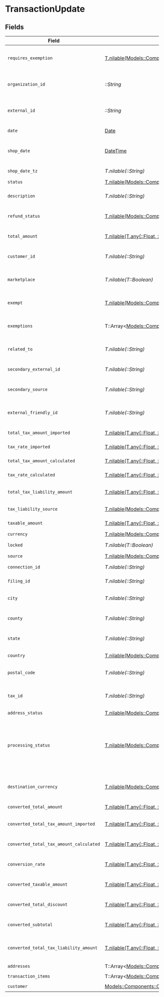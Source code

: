 # TransactionUpdate


## Fields

| Field                                                                                                            | Type                                                                                                             | Required                                                                                                         | Description                                                                                                      |
| ---------------------------------------------------------------------------------------------------------------- | ---------------------------------------------------------------------------------------------------------------- | ---------------------------------------------------------------------------------------------------------------- | ---------------------------------------------------------------------------------------------------------------- |
| `requires_exemption`                                                                                             | [T.nilable(Models::Components::ExemptionRequired)](../../models/shared/exemptionrequired.md)                     | :heavy_minus_sign:                                                                                               | Indicates if transaction requires tax exemption.                                                                 |
| `organization_id`                                                                                                | *::String*                                                                                                       | :heavy_check_mark:                                                                                               | Unique identifier of the organization.                                                                           |
| `external_id`                                                                                                    | *::String*                                                                                                       | :heavy_check_mark:                                                                                               | External identifier of the transaction.                                                                          |
| `date`                                                                                                           | [Date](https://ruby-doc.org/stdlib-2.6.1/libdoc/date/rdoc/Date.html)                                             | :heavy_check_mark:                                                                                               | Transaction date and time                                                                                        |
| `shop_date`                                                                                                      | [DateTime](https://ruby-doc.org/stdlib-2.6.1/libdoc/date/rdoc/DateTime.html)                                     | :heavy_minus_sign:                                                                                               | Transaction date in the shop's local timezone                                                                    |
| `shop_date_tz`                                                                                                   | *T.nilable(::String)*                                                                                            | :heavy_minus_sign:                                                                                               | Timezone of the shop                                                                                             |
| `status`                                                                                                         | [T.nilable(Models::Components::TransactionStatusEnum)](../../models/shared/transactionstatusenum.md)             | :heavy_minus_sign:                                                                                               | N/A                                                                                                              |
| `description`                                                                                                    | *T.nilable(::String)*                                                                                            | :heavy_minus_sign:                                                                                               | Description of the transaction.                                                                                  |
| `refund_status`                                                                                                  | [T.nilable(Models::Components::TransactionRefundStatus)](../../models/shared/transactionrefundstatus.md)         | :heavy_minus_sign:                                                                                               | Status of refund, if applicable                                                                                  |
| `total_amount`                                                                                                   | [T.nilable(T.any(::Float, ::String))](../../models/shared/transactionupdatetotalamount.md)                       | :heavy_minus_sign:                                                                                               | Total amount of the transaction.                                                                                 |
| `customer_id`                                                                                                    | *T.nilable(::String)*                                                                                            | :heavy_minus_sign:                                                                                               | Unique identifier of the customer.                                                                               |
| `marketplace`                                                                                                    | *T.nilable(T::Boolean)*                                                                                          | :heavy_minus_sign:                                                                                               | Indicates if transaction is marketplace-based.                                                                   |
| `exempt`                                                                                                         | [T.nilable(Models::Components::TransactionExemptStatusEnum)](../../models/shared/transactionexemptstatusenum.md) | :heavy_minus_sign:                                                                                               | Exemption status (e.g., NOT_EXEMPT)                                                                              |
| `exemptions`                                                                                                     | T::Array<[Models::Components::Exemption](../../models/shared/exemption.md)>                                      | :heavy_minus_sign:                                                                                               | List of exemptions applied (if any).                                                                             |
| `related_to`                                                                                                     | *T.nilable(::String)*                                                                                            | :heavy_minus_sign:                                                                                               | Related transaction identifier.                                                                                  |
| `secondary_external_id`                                                                                          | *T.nilable(::String)*                                                                                            | :heavy_minus_sign:                                                                                               | Secondary External Identifier.                                                                                   |
| `secondary_source`                                                                                               | *T.nilable(::String)*                                                                                            | :heavy_minus_sign:                                                                                               | Secondary source information                                                                                     |
| `external_friendly_id`                                                                                           | *T.nilable(::String)*                                                                                            | :heavy_minus_sign:                                                                                               | Friendly identifier of the original item.                                                                        |
| `total_tax_amount_imported`                                                                                      | [T.nilable(T.any(::Float, ::String))](../../models/shared/transactionupdatetotaltaxamountimported.md)            | :heavy_minus_sign:                                                                                               | Imported tax amount.                                                                                             |
| `tax_rate_imported`                                                                                              | [T.nilable(T.any(::Float, ::String))](../../models/shared/transactionupdatetaxrateimported.md)                   | :heavy_minus_sign:                                                                                               | Imported tax rate.                                                                                               |
| `total_tax_amount_calculated`                                                                                    | [T.nilable(T.any(::Float, ::String))](../../models/shared/transactionupdatetotaltaxamountcalculated.md)          | :heavy_minus_sign:                                                                                               | Calculated tax amount.                                                                                           |
| `tax_rate_calculated`                                                                                            | [T.nilable(T.any(::Float, ::String))](../../models/shared/transactionupdatetaxratecalculated.md)                 | :heavy_minus_sign:                                                                                               | Calculated tax rate.                                                                                             |
| `total_tax_liability_amount`                                                                                     | [T.nilable(T.any(::Float, ::String))](../../models/shared/transactionupdatetotaltaxliabilityamount.md)           | :heavy_minus_sign:                                                                                               | Total tax liability amount.                                                                                      |
| `tax_liability_source`                                                                                           | [T.nilable(Models::Components::TaxLiabilitySourceEnum)](../../models/shared/taxliabilitysourceenum.md)           | :heavy_minus_sign:                                                                                               | Source of tax liability.                                                                                         |
| `taxable_amount`                                                                                                 | [T.nilable(T.any(::Float, ::String))](../../models/shared/transactionupdatetaxableamount.md)                     | :heavy_minus_sign:                                                                                               | Taxable amount.                                                                                                  |
| `currency`                                                                                                       | [T.nilable(Models::Components::CurrencyEnum)](../../models/shared/currencyenum.md)                               | :heavy_minus_sign:                                                                                               | N/A                                                                                                              |
| `locked`                                                                                                         | *T.nilable(T::Boolean)*                                                                                          | :heavy_minus_sign:                                                                                               | Transaction lock status.                                                                                         |
| `source`                                                                                                         | [T.nilable(Models::Components::SourceEnum)](../../models/shared/sourceenum.md)                                   | :heavy_minus_sign:                                                                                               | N/A                                                                                                              |
| `connection_id`                                                                                                  | *T.nilable(::String)*                                                                                            | :heavy_minus_sign:                                                                                               | Connection Identifier                                                                                            |
| `filing_id`                                                                                                      | *T.nilable(::String)*                                                                                            | :heavy_minus_sign:                                                                                               | Filing identifier.                                                                                               |
| `city`                                                                                                           | *T.nilable(::String)*                                                                                            | :heavy_minus_sign:                                                                                               | City of the transaction address.                                                                                 |
| `county`                                                                                                         | *T.nilable(::String)*                                                                                            | :heavy_minus_sign:                                                                                               | County of the transaction address.                                                                               |
| `state`                                                                                                          | *T.nilable(::String)*                                                                                            | :heavy_minus_sign:                                                                                               | State of the transaction address.                                                                                |
| `country`                                                                                                        | [T.nilable(Models::Components::CountryCodeEnum)](../../models/shared/countrycodeenum.md)                         | :heavy_minus_sign:                                                                                               | Country code (ISO Alpha-2).                                                                                      |
| `postal_code`                                                                                                    | *T.nilable(::String)*                                                                                            | :heavy_minus_sign:                                                                                               | Postal code of the transaction.                                                                                  |
| `tax_id`                                                                                                         | *T.nilable(::String)*                                                                                            | :heavy_minus_sign:                                                                                               | Tax ID associated with the transaction                                                                           |
| `address_status`                                                                                                 | [T.nilable(Models::Components::AddressStatus)](../../models/shared/addressstatus.md)                             | :heavy_minus_sign:                                                                                               | N/A                                                                                                              |
| `processing_status`                                                                                              | [T.nilable(Models::Components::ProcessingStatusEnum)](../../models/shared/processingstatusenum.md)               | :heavy_minus_sign:                                                                                               | Our transaction state, used to determine when/if a transaction needs additional<br/>processing.                  |
| `destination_currency`                                                                                           | [T.nilable(Models::Components::CurrencyEnum)](../../models/shared/currencyenum.md)                               | :heavy_minus_sign:                                                                                               | Destination currency code (ISO 4217, e.g., USD)                                                                  |
| `converted_total_amount`                                                                                         | [T.nilable(T.any(::Float, ::String))](../../models/shared/transactionupdateconvertedtotalamount.md)              | :heavy_minus_sign:                                                                                               | Converted total amount.                                                                                          |
| `converted_total_tax_amount_imported`                                                                            | [T.nilable(T.any(::Float, ::String))](../../models/shared/transactionupdateconvertedtotaltaxamountimported.md)   | :heavy_minus_sign:                                                                                               | Converted imported tax amount.                                                                                   |
| `converted_total_tax_amount_calculated`                                                                          | [T.nilable(T.any(::Float, ::String))](../../models/shared/transactionupdateconvertedtotaltaxamountcalculated.md) | :heavy_minus_sign:                                                                                               | Converted calculated tax amount.                                                                                 |
| `conversion_rate`                                                                                                | [T.nilable(T.any(::Float, ::String))](../../models/shared/transactionupdateconversionrate.md)                    | :heavy_minus_sign:                                                                                               | Currency conversion rate.                                                                                        |
| `converted_taxable_amount`                                                                                       | [T.nilable(T.any(::Float, ::String))](../../models/shared/transactionupdateconvertedtaxableamount.md)            | :heavy_minus_sign:                                                                                               | Converted taxable amount.                                                                                        |
| `converted_total_discount`                                                                                       | [T.nilable(T.any(::Float, ::String))](../../models/shared/transactionupdateconvertedtotaldiscount.md)            | :heavy_minus_sign:                                                                                               | Converted total discount amount.                                                                                 |
| `converted_subtotal`                                                                                             | [T.nilable(T.any(::Float, ::String))](../../models/shared/transactionupdateconvertedsubtotal.md)                 | :heavy_minus_sign:                                                                                               | Converted subtotal amount.                                                                                       |
| `converted_total_tax_liability_amount`                                                                           | [T.nilable(T.any(::Float, ::String))](../../models/shared/transactionupdateconvertedtotaltaxliabilityamount.md)  | :heavy_minus_sign:                                                                                               | Converted total tax liability amount.                                                                            |
| `addresses`                                                                                                      | T::Array<[Models::Components::TransactionAddressBuilder](../../models/shared/transactionaddressbuilder.md)>      | :heavy_check_mark:                                                                                               | N/A                                                                                                              |
| `transaction_items`                                                                                              | T::Array<[Models::Components::TransactionItemCreateUpdate](../../models/shared/transactionitemcreateupdate.md)>  | :heavy_check_mark:                                                                                               | N/A                                                                                                              |
| `customer`                                                                                                       | [Models::Components::CustomerUpdate](../../models/shared/customerupdate.md)                                      | :heavy_check_mark:                                                                                               | N/A                                                                                                              |